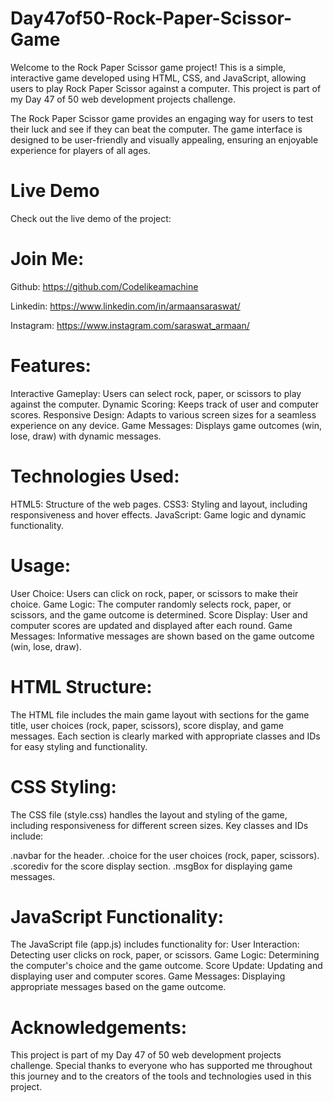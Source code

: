 # Day47of50-Rock-Paper-Scissor-Game
Welcome to the Rock Paper Scissor game project! This is a simple, interactive game developed using HTML, CSS, and JavaScript, allowing users to play Rock Paper Scissor against a computer. This project is part of my Day 47 of 50 web development projects challenge.

The Rock Paper Scissor game provides an engaging way for users to test their luck and see if they can beat the computer. The game interface is designed to be user-friendly and visually appealing, ensuring an enjoyable experience for players of all ages.

# Live Demo
Check out the live demo of the project: 

# Join Me:

Github: https://github.com/Codelikeamachine

Linkedin: https://www.linkedin.com/in/armaansaraswat/

Instagram: https://www.instagram.com/saraswat_armaan/

# Features:
Interactive Gameplay: Users can select rock, paper, or scissors to play against the computer.
Dynamic Scoring: Keeps track of user and computer scores.
Responsive Design: Adapts to various screen sizes for a seamless experience on any device.
Game Messages: Displays game outcomes (win, lose, draw) with dynamic messages.

# Technologies Used:
HTML5: Structure of the web pages.
CSS3: Styling and layout, including responsiveness and hover effects.
JavaScript: Game logic and dynamic functionality.

# Usage:
User Choice: Users can click on rock, paper, or scissors to make their choice.
Game Logic: The computer randomly selects rock, paper, or scissors, and the game outcome is determined.
Score Display: User and computer scores are updated and displayed after each round.
Game Messages: Informative messages are shown based on the game outcome (win, lose, draw).

# HTML Structure:
The HTML file includes the main game layout with sections for the game title, user choices (rock, paper, scissors), score display, and game messages. Each section is clearly marked with appropriate classes and IDs for easy styling and functionality.

# CSS Styling:
The CSS file (style.css) handles the layout and styling of the game, including responsiveness for different screen sizes. Key classes and IDs include:

.navbar for the header.
.choice for the user choices (rock, paper, scissors).
.scorediv for the score display section.
.msgBox for displaying game messages.

# JavaScript Functionality:
The JavaScript file (app.js) includes functionality for:
User Interaction: Detecting user clicks on rock, paper, or scissors.
Game Logic: Determining the computer's choice and the game outcome.
Score Update: Updating and displaying user and computer scores.
Game Messages: Displaying appropriate messages based on the game outcome.

# Acknowledgements:
This project is part of my Day 47 of 50 web development projects challenge. Special thanks to everyone who has supported me throughout this journey and to the creators of the tools and technologies used in this project.